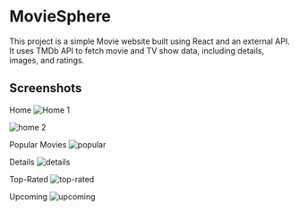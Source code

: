  # MovieSphere

 This project is a simple Movie website built using React and an external API. It uses TMDb API to fetch movie and TV show data, including details, images, and ratings.


## Screenshots
 
 Home
![Home 1](https://github.com/sneh9019/MovieSphere/assets/87320365/a0a0168a-7748-42f5-b6b2-b52ba333c08c)

![home 2](https://github.com/sneh9019/MovieSphere/assets/87320365/b8f7d351-dda2-4c62-9cca-0b283df4cf4d)

Popular Movies
![popular](https://github.com/sneh9019/MovieSphere/assets/87320365/1ce9cfad-5e70-46ef-b6b1-0fe1b7cfa8bd)

Details
![details](https://github.com/sneh9019/MovieSphere/assets/87320365/e40c2ed5-0222-4df7-93fc-b6274f00c13b)

Top-Rated
![top-rated](https://github.com/sneh9019/MovieSphere/assets/87320365/f4d75a50-5880-4d97-86ca-2e9cd0305a40)

Upcoming
![upcoming](https://github.com/sneh9019/MovieSphere/assets/87320365/148db6a5-942d-4d58-a9aa-b1bea598d037)


